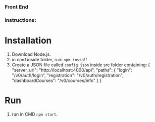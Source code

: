 ### Front End

### Instructions:

# Installation
1. Download Node.js.
2. in cmd inside folder, run:
    ```npm install```
    <!-- ```npm install react-bootstrap bootstrap``` -->
3. Create a JSON file called ```config.json``` inside src folder containing:
    {
  "server_url": "http://localhost:4000/api",
  "paths": {
      "login": "/v0/auth/login",
      "registration": "/v0/auth/registration",
      "dashboardCourses": "/v0/courses/info"
  }
}
# Run
1. run in CMD ```npm start```.


